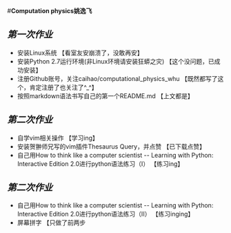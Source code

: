 #**Computation physics姚逸飞**
## _第一次作业_
* 安装Linux系统
  【看室友安崩溃了，没敢再安】
* 安装Python 2.7运行环境(非Linux环境请安装狂蟒之灾) 
  【这个没问题，已成功安装】
* 注册Github账号，关注caihao/computational_physics_whu
  【既然都写了这个，肯定注册了也关注了^_^】
* 按照markdown语法书写自己的第一个README.md
  【上文都是】

## _第二次作业_
* 自学vim相关操作
  【学习ing】
* 安装贺翀师兄写的vim插件Thesaurus Query，并点赞
  【已下载点赞】
* 自己用How to think like a computer scientist -- Learning with Python: Interactive Edition 2.0进行python语法练习（I） 
  【练习ing】

## _第二次作业_
* 自己用How to think like a computer scientist -- Learning with Python: Interactive Edition 2.0进行python语法练习（II）
  【练习inging】
* 屏幕拼字
  【只做了前两步




